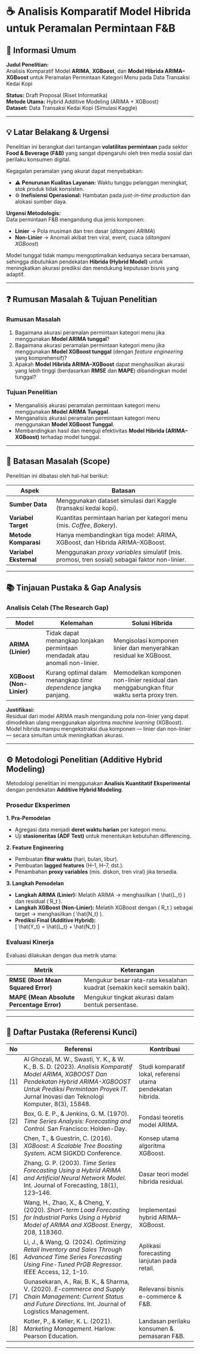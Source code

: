 # ☕ Analisis Komparatif Model Hibrida untuk Peramalan Permintaan F&B

## 🧾 Informasi Umum
**Judul Penelitian:**  
Analisis Komparatif Model **ARIMA**, **XGBoost**, dan **Model Hibrida ARIMA–XGBoost** untuk Peramalan Permintaan Kategori Menu pada Data Transaksi Kedai Kopi  

**Status:** Draft Proposal (Riset Informatika)  
**Metode Utama:** Hybrid Additive Modeling (ARIMA + XGBoost)  
**Dataset:** Data Transaksi Kedai Kopi (Simulasi Kaggle)  

---

## 💡 Latar Belakang & Urgensi
Penelitian ini berangkat dari tantangan **volatilitas permintaan** pada sektor **Food & Beverage (F&B)** yang sangat dipengaruhi oleh tren media sosial dan perilaku konsumen digital.  

Kegagalan peramalan yang akurat dapat menyebabkan:
- ⚠️ **Penurunan Kualitas Layanan:** Waktu tunggu pelanggan meningkat, stok produk tidak konsisten.  
- ⚙️ **Inefisiensi Operasional:** Hambatan pada *just-in-time production* dan alokasi sumber daya.  

**Urgensi Metodologis:**  
Data permintaan F&B mengandung dua jenis komponen:
- **Linier** → Pola musiman dan tren dasar (*ditangani ARIMA*)  
- **Non-Linier** → Anomali akibat tren viral, event, cuaca (*ditangani XGBoost*)  

Model tunggal tidak mampu mengoptimalkan keduanya secara bersamaan, sehingga dibutuhkan pendekatan **Hibrida (Hybrid Model)** untuk meningkatkan akurasi prediksi dan mendukung keputusan bisnis yang adaptif.

---

## ❓ Rumusan Masalah & Tujuan Penelitian

### Rumusan Masalah
1. Bagaimana akurasi peramalan permintaan kategori menu jika menggunakan **Model ARIMA tunggal**?  
2. Bagaimana akurasi peramalan permintaan kategori menu jika menggunakan **Model XGBoost tunggal** (dengan *feature engineering* yang komprehensif)?  
3. Apakah **Model Hibrida ARIMA–XGBoost** dapat menghasilkan akurasi yang lebih tinggi (berdasarkan **RMSE** dan **MAPE**) dibandingkan model tunggal?

### Tujuan Penelitian
- Menganalisis akurasi peramalan permintaan kategori menu menggunakan **Model ARIMA Tunggal**.  
- Menganalisis akurasi peramalan permintaan kategori menu menggunakan **Model XGBoost Tunggal**.  
- Membandingkan hasil dan menguji efektivitas **Model Hibrida (ARIMA–XGBoost)** terhadap model tunggal.

---

## 🚧 Batasan Masalah (Scope)
Penelitian ini dibatasi oleh hal-hal berikut:

| Aspek | Batasan |
|-------|----------|
| **Sumber Data** | Menggunakan dataset simulasi dari Kaggle (transaksi kedai kopi). |
| **Variabel Target** | Kuantitas permintaan harian per kategori menu (mis. *Coffee*, *Bakery*). |
| **Metode Komparasi** | Hanya membandingkan tiga model: ARIMA, XGBoost, dan Hibrida ARIMA–XGBoost. |
| **Variabel Eksternal** | Menggunakan *proxy variables* simulatif (mis. promosi, tren sosial) sebagai faktor non-linier. |

---

## 📚 Tinjauan Pustaka & Gap Analysis

### Analisis Celah (The Research Gap)

| Model | Kelemahan | Solusi Hibrida |
|--------|------------|----------------|
| **ARIMA (Linier)** | Tidak dapat menangkap lonjakan permintaan mendadak atau anomali non-linier. | Mengisolasi komponen linier dan menyerahkan residual ke XGBoost. |
| **XGBoost (Non-Linier)** | Kurang optimal dalam menangkap *time dependence* jangka panjang. | Memodelkan komponen non-linier residual dan menggabungkan fitur waktu serta proxy tren. |

**Justifikasi:**  
Residual dari model ARIMA masih mengandung pola non-linier yang dapat dimodelkan ulang menggunakan algoritma *machine learning* (XGBoost). Model hibrida mampu mengekstraksi dua komponen — linier dan non-linier — secara simultan untuk meningkatkan akurasi.

---

## ⚙️ Metodologi Penelitian (Additive Hybrid Modeling)

Metodologi penelitian ini menggunakan **Analisis Kuantitatif Eksperimental** dengan pendekatan **Additive Hybrid Modeling**.

### Prosedur Eksperimen

**1. Pra-Pemodelan**
- Agregasi data menjadi **deret waktu harian** per kategori menu.  
- Uji **stasioneritas (ADF Test)** untuk menentukan kebutuhan differencing.  

**2. Feature Engineering**
- Pembuatan **fitur waktu** (hari, bulan, libur).  
- Pembuatan **lagged features** (H–1, H–7, dst.).  
- Penambahan **proxy variables** (mis. diskon, tren viral) jika tersedia.  

**3. Langkah Pemodelan**
- **Langkah ARIMA (Linier):** Melatih ARIMA → menghasilkan \( \hat{L_t} \) dan residual \( R_t \).  
- **Langkah XGBoost (Non-Linier):** Melatih XGBoost dengan \( R_t \) sebagai target → menghasilkan \( \hat{N_t} \).  
- **Prediksi Final (Additive Hybrid):**  
  \[
  \hat{Y_t} = \hat{L_t} + \hat{N_t}
  \]

### Evaluasi Kinerja
Evaluasi dilakukan dengan dua metrik utama:

| Metrik | Keterangan |
|---------|------------|
| **RMSE (Root Mean Squared Error)** | Mengukur besar rata-rata kesalahan kuadrat (semakin kecil semakin baik). |
| **MAPE (Mean Absolute Percentage Error)** | Mengukur tingkat akurasi dalam bentuk persentase. |

---

## 📌 Daftar Pustaka (Referensi Kunci)

| No | Referensi | Kontribusi |
|----|------------|-------------|
| [1] | Al Ghozali, M. W., Swasti, Y. K., & W. K., B. S. D. (2023). *Analisis Komparatif Model ARIMA, XGBOOST Dan Pendekatan Hybrid ARIMA-XGBOOST Untuk Prediksi Permintaan Proyek IT.* Jurnal Inovasi dan Teknologi Komputer, 8(3), 15848. | Studi komparatif lokal, referensi utama pendekatan hibrida. |
| [2] | Box, G. E. P., & Jenkins, G. M. (1970). *Time Series Analysis: Forecasting and Control.* San Francisco: Holden-Day. | Fondasi teoretis model ARIMA. |
| [3] | Chen, T., & Guestrin, C. (2016). *XGBoost: A Scalable Tree Boosting System.* ACM SIGKDD Conference. | Konsep utama algoritma XGBoost. |
| [4] | Zhang, G. P. (2003). *Time Series Forecasting Using a Hybrid ARIMA and Artificial Neural Network Model.* Int. Journal of Forecasting, 18(1), 123–146. | Dasar teori model hibrida residual. |
| [5] | Wang, H., Zhao, X., & Cheng, Y. (2020). *Short-term Load Forecasting for Industrial Parks Using a Hybrid Model of ARIMA and XGBoost.* Energy, 208, 118360. | Implementasi hybrid ARIMA–XGBoost. |
| [6] | Li, J., & Wang, Q. (2024). *Optimizing Retail Inventory and Sales Through Advanced Time Series Forecasting Using Fine-Tuned PrGB Regressor.* IEEE Access, 12, 1–10. | Aplikasi forecasting lanjutan pada retail. |
| [7] | Gunasekaran, A., Rai, B. K., & Sharma, V. (2020). *E-commerce and Supply Chain Management: Current Status and Future Directions.* Int. Journal of Logistics Management. | Relevansi bisnis e-commerce & F&B. |
| [8] | Kotler, P., & Keller, K. L. (2021). *Marketing Management.* Harlow: Pearson Education. | Landasan perilaku konsumen & pemasaran F&B. |

---




